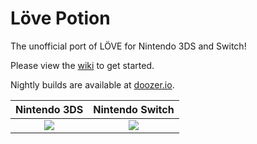 # Löve Potion
The unofficial port of LÖVE for Nintendo 3DS and Switch!

Please view the [wiki](https://TurtleP.github.io/LovePotion/wiki) to get started.

Nightly builds are available at [doozer.io](https://doozer.io/TurtleP/LovePotion).

|Nintendo 3DS  |Nintendo Switch|
|:------------:|:------------:|
|![](https://i.imgur.com/EcnnNZ5.png)|![](https://i.imgur.com/PTACKcn.png)|

